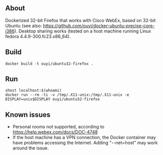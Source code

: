 ## About

Dockerized 32-bit Firefox that works with Cisco WebEx, based on 32-bit Ubuntu (see also: https://github.com/ouyi/docker-ubuntu-precise-core-i386). Desktop sharing works (tested on a host machine running Linux fedora 4.4.9-300.fc23.x86\_64).

## Build

	docker build -t ouyi/ubuntu32-firefox .

## Run

	xhost localhost:$(whoami)
	docker run --rm -ti -v /tmp/.X11-unix:/tmp/.X11-unix -e DISPLAY=unix$DISPLAY ouyi/ubuntu32-firefox

## Known issues

- Personal rooms not supported, according to https://help.webex.com/docs/DOC-4748
- If the host machine has a VPN connection, the Docker container may have problems accessing the Internet. Adding "--net=host" may work around the issue.
